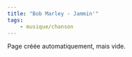 ```yaml
---
title: "Bob Marley - Jammin'"
tags:
    - musique/chanson
---
```


Page créée automatiquement, mais vide.
